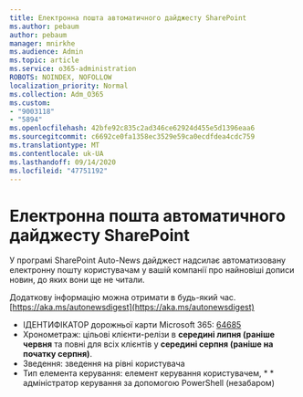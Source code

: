 ```yaml
---
title: Електронна пошта автоматичного дайджесту SharePoint
ms.author: pebaum
author: pebaum
manager: mnirkhe
ms.audience: Admin
ms.topic: article
ms.service: o365-administration
ROBOTS: NOINDEX, NOFOLLOW
localization_priority: Normal
ms.collection: Adm_O365
ms.custom:
- "9003118"
- "5894"
ms.openlocfilehash: 42bfe92c835c2ad346ce62924d455e5d1396eaa6
ms.sourcegitcommit: c6692ce0fa1358ec3529e59ca0ecdfdea4cdc759
ms.translationtype: MT
ms.contentlocale: uk-UA
ms.lasthandoff: 09/14/2020
ms.locfileid: "47751192"
---
```

# <a name="sharepoint-auto-digest-email"></a>Електронна пошта автоматичного дайджесту SharePoint

У програмі SharePoint Auto-News дайджест надсилає автоматизовану електронну пошту користувачам у вашій компанії про найновіші дописи новин, до яких вони ще не читали.

Додаткову інформацію можна отримати в будь-який час. [https://aka.ms/autonewsdigest](https://aka.ms/autonewsdigest)

- ІДЕНТИФІКАТОР дорожньої карти Microsoft 365:  [64685](https://www.microsoft.com/microsoft-365/roadmap?filters=&featureid=64685)
- Хронометраж: цільові клієнти-релізи в  **середині липня (раніше червня**  та повні для всіх клієнтів у  **середині серпня (раніше на початку серпня)**.
- Зведення: зведення на рівні користувача
- Тип елемента керування: елемент керування користувачем, * * адміністратор керування за допомогою PowerShell (незабаром)
